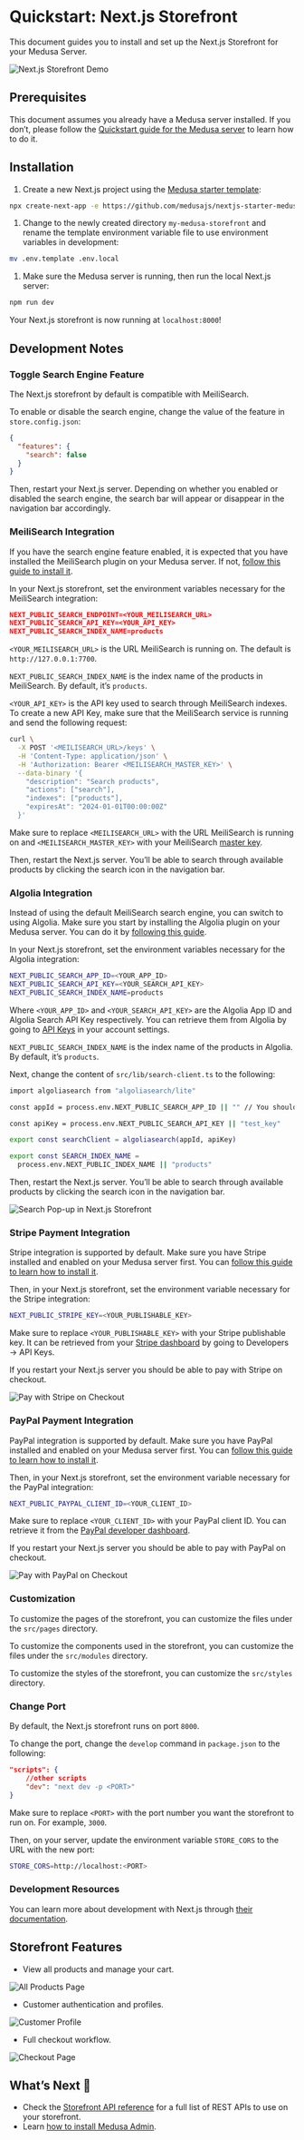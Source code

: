 # Quickstart: Next.js Storefront

This document guides you to install and set up the Next.js Storefront for your Medusa Server.

![Next.js Storefront Demo](https://i.imgur.com/koJl8uR.gif)

## Prerequisites

This document assumes you already have a Medusa server installed. If you don’t, please follow the [Quickstart guide for the Medusa server](../quickstart/quick-start.md) to learn how to do it.

## Installation

1. Create a new Next.js project using the [Medusa starter template](https://github.com/medusajs/nextjs-starter-medusa):

```bash
npx create-next-app -e https://github.com/medusajs/nextjs-starter-medusa my-medusa-storefront
```

1. Change to the newly created directory `my-medusa-storefront` and rename the template environment variable file to use environment variables in development:

```bash
mv .env.template .env.local
```

1. Make sure the Medusa server is running, then run the local Next.js server:

```bash
npm run dev
```

Your Next.js storefront is now running at `localhost:8000`!

## Development Notes

### Toggle Search Engine Feature

The Next.js storefront by default is compatible with MeiliSearch.

To enable or disable the search engine, change the value of the feature in `store.config.json`:

```json
{
  "features": {
    "search": false
  }
}
```

Then, restart your Next.js server. Depending on whether you enabled or disabled the search engine, the search bar will appear or disappear in the navigation bar accordingly.

### MeiliSearch Integration

If you have the search engine feature enabled, it is expected that you have installed the MeiliSearch plugin on your Medusa server. If not, [follow this guide to install it](../add-plugins/meilisearch.md).

In your Next.js storefront, set the environment variables necessary for the MeiliSearch integration:

```json
NEXT_PUBLIC_SEARCH_ENDPOINT=<YOUR_MEILISEARCH_URL>
NEXT_PUBLIC_SEARCH_API_KEY=<YOUR_API_KEY>
NEXT_PUBLIC_SEARCH_INDEX_NAME=products
```

`<YOUR_MEILISEARCH_URL>` is the URL MeiliSearch is running on. The default is `http://127.0.0.1:7700`.

`NEXT_PUBLIC_SEARCH_INDEX_NAME` is the index name of the products in MeiliSearch. By default, it’s `products`.

`<YOUR_API_KEY>` is the API key used to search through MeiliSearch indexes. To create a new API Key, make sure that the MeiliSearch service is running and send the following request:

```bash
curl \
  -X POST '<MEILISEARCH_URL>/keys' \
  -H 'Content-Type: application/json' \
  -H 'Authorization: Bearer <MEILISEARCH_MASTER_KEY>' \
  --data-binary '{
    "description": "Search products",
    "actions": ["search"],
    "indexes": ["products"],
    "expiresAt": "2024-01-01T00:00:00Z"
  }'
```

Make sure to replace `<MEILISEARCH_URL>` with the URL MeiliSearch is running on and `<MEILISEARCH_MASTER_KEY>` with your MeiliSearch [master key](https://docs.meilisearch.com/learn/security/master_api_keys.html#protecting-a-meilisearch-instance).

Then, restart the Next.js server. You’ll be able to search through available products by clicking the search icon in the navigation bar.

### Algolia Integration

Instead of using the default MeiliSearch search engine, you can switch to using Algolia. Make sure you start by installing the Algolia plugin on your Medusa server. You can do it by [following this guide](../add-plugins/algolia.md).

In your Next.js storefront, set the environment variables necessary for the Algolia integration:

```bash
NEXT_PUBLIC_SEARCH_APP_ID=<YOUR_APP_ID>
NEXT_PUBLIC_SEARCH_API_KEY=<YOUR_SEARCH_API_KEY>
NEXT_PUBLIC_SEARCH_INDEX_NAME=products
```

Where `<YOUR_APP_ID>` and `<YOUR_SEARCH_API_KEY>` are the Algolia App ID and Algolia Search API Key respectively. You can retrieve them from Algolia by going to [API Keys](https://www.algolia.com/account/api-keys/all) in your account settings.

`NEXT_PUBLIC_SEARCH_INDEX_NAME` is the index name of the products in Algolia. By default, it’s `products`.

Next, change the content of `src/lib/search-client.ts` to the following:

```bash
import algoliasearch from "algoliasearch/lite"

const appId = process.env.NEXT_PUBLIC_SEARCH_APP_ID || "" // You should add this to your environment variables

const apiKey = process.env.NEXT_PUBLIC_SEARCH_API_KEY || "test_key"

export const searchClient = algoliasearch(appId, apiKey)

export const SEARCH_INDEX_NAME =
  process.env.NEXT_PUBLIC_INDEX_NAME || "products"
```

Then, restart the Next.js server. You’ll be able to search through available products by clicking the search icon in the navigation bar.

![Search Pop-up in Next.js Storefront](https://i.imgur.com/ZLgX5Ad.png)

### Stripe Payment Integration

Stripe integration is supported by default. Make sure you have Stripe installed and enabled on your Medusa server first. You can [follow this guide to learn how to install it](../add-plugins/stripe.md).

Then, in your Next.js storefront, set the environment variable necessary for the Stripe integration:

```bash
NEXT_PUBLIC_STRIPE_KEY=<YOUR_PUBLISHABLE_KEY>
```

Make sure to replace `<YOUR_PUBLISHABLE_KEY>` with your Stripe publishable key. It can be retrieved from your [Stripe dashboard](https://dashboard.stripe.com/) by going to Developers → API Keys.

If you restart your Next.js server you should be able to pay with Stripe on checkout.

![Pay with Stripe on Checkout](https://i.imgur.com/h5mWdJT.png)

### PayPal Payment Integration

PayPal integration is supported by default. Make sure you have PayPal installed and enabled on your Medusa server first. You can [follow this guide to learn how to install it](../add-plugins/paypal.md).

Then, in your Next.js storefront, set the environment variable necessary for the PayPal integration:

```bash
NEXT_PUBLIC_PAYPAL_CLIENT_ID=<YOUR_CLIENT_ID>
```

Make sure to replace `<YOUR_CLIENT_ID>` with your PayPal client ID. You can retrieve it from the [PayPal developer dashboard](https://developer.paypal.com/developer/applications/).

If you restart your Next.js server you should be able to pay with PayPal on checkout.

![Pay with PayPal on Checkout](https://i.imgur.com/F8OvsOJ.png)

### Customization

To customize the pages of the storefront, you can customize the files under the `src/pages` directory.

To customize the components used in the storefront, you can customize the files under the `src/modules` directory.

To customize the styles of the storefront, you can customize the `src/styles` directory.

### Change Port

By default, the Next.js storefront runs on port `8000`.

To change the port, change the `develop` command in `package.json` to the following:

```json
"scripts": {
    //other scripts
    "dev": "next dev -p <PORT>"
}
```

Make sure to replace `<PORT>` with the port number you want the storefront to run on. For example, `3000`.

Then, on your server, update the environment variable `STORE_CORS` to the URL with the new port:

```bash
STORE_CORS=http://localhost:<PORT>
```

### Development Resources

You can learn more about development with Next.js through [their documentation](https://nextjs.org/docs/getting-started).

## Storefront Features

- View all products and manage your cart.

![All Products Page](https://i.imgur.com/1vLAYbH.png)

- Customer authentication and profiles.

![Customer Profile](https://i.imgur.com/etW3b3L.png)

- Full checkout workflow.

![Checkout Page](https://i.imgur.com/VC8SYfb.png)

## What’s Next 🚀

- Check the [Storefront API reference](https://docs.medusajs.com/api/store/auth) for a full list of REST APIs to use on your storefront.
- Learn [how to install Medusa Admin](../admin/quickstart.md).
